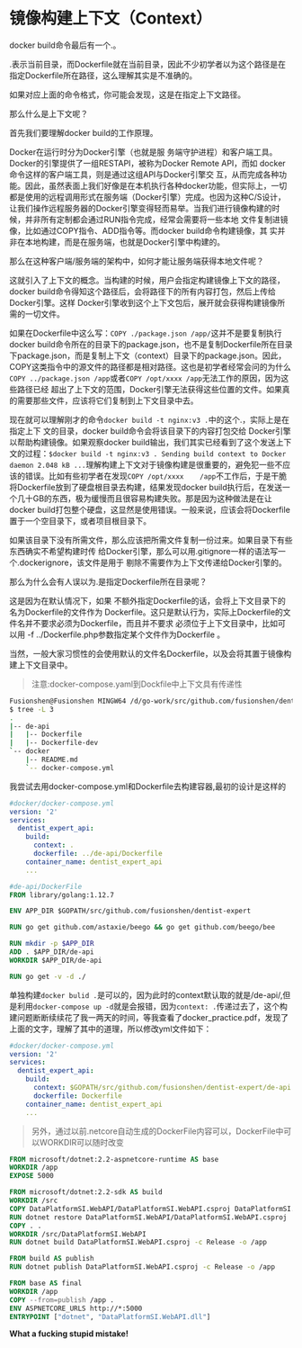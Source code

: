# 镜像构建上下文（Context）

docker build命令最后有一个.。

.表示当前目录，而Dockerfile就在当前目录，因此不少初学者以为这个路径是在指定Dockerfile所在路径，这么理解其实是不准确的。

如果对应上面的命令格式，你可能会发现，这是在指定上下文路径。

那么什么是上下文呢？

首先我们要理解docker build的工作原理。

Docker在运行时分为Docker引擎（也就是服 务端守护进程）和客户端工具。Docker的引擎提供了一组RESTAPI，被称为Docker Remote API，而如	docker命令这样的客户端工具，则是通过这组API与Docker引擎交 互，从而完成各种功能。因此，虽然表面上我们好像是在本机执行各种docker功能，但实际上，一切都是使用的远程调用形式在服务端（Docker引擎）完成。也因为这种C/S设计， 让我们操作远程服务器的Docker引擎变得轻而易举。当我们进行镜像构建的时候，并非所有定制都会通过RUN指令完成，经常会需要将一些本地 文件复制进镜像，比如通过COPY指令、ADD指令等。而docker	build命令构建镜像，其 实并非在本地构建，而是在服务端，也就是Docker引擎中构建的。

那么在这种客户端/服务端的架构中，如何才能让服务端获得本地文件呢？

这就引入了上下文的概念。当构建的时候，用户会指定构建镜像上下文的路径，docker build命令得知这个路径后，会将路径下的所有内容打包，然后上传给Docker引擎。这样 Docker引擎收到这个上下文包后，展开就会获得构建镜像所需的一切文件。

如果在Dockerfile中这么写：`COPY ./package.json /app/`这并不是要复制执行docker build命令所在的目录下的package.json，也不是复制Dockerfile所在目录下package.json，而是复制上下文（context）目录下的package.json。因此，COPY这类指令中的源文件的路径都是相对路径。这也是初学者经常会问的为什么`COPY ../package.json /app`或者`COPY /opt/xxxx /app`无法工作的原因，因为这些路径已经 超出了上下文的范围，Docker引擎无法获得这些位置的文件。如果真的需要那些文件，应该将它们复制到上下文目录中去。

现在就可以理解刚才的命令`docker build -t nginx:v3 .`中的这个.，实际上是在指定上下 文的目录，docker build命令会将该目录下的内容打包交给	Docker引擎以帮助构建镜像。如果观察docker build输出，我们其实已经看到了这个发送上下文的过程：`$docker build -t nginx:v3 . Sending build context to Docker	daemon 2.048 kB ...`理解构建上下文对于镜像构建是很重要的，避免犯一些不应该的错误。比如有些初学者在发现`COPY /opt/xxxx	/app`不工作后，于是干脆将Dockerfile放到了硬盘根目录去构建，结果发现docker build执行后，在发送一个几十GB的东西，极为缓慢而且很容易构建失败。那是因为这种做法是在让docker build打包整个硬盘，这显然是使用错误。一般来说，应该会将Dockerfile置于一个空目录下，或者项目根目录下。

如果该目录下没有所需文件，那么应该把所需文件复制一份过来。如果目录下有些东西确实不希望构建时传 给Docker引擎，那么可以用.gitignore一样的语法写一个.dockerignore，该文件是用于 剔除不需要作为上下文传递给Docker引擎的。

那么为什么会有人误以为.是指定Dockerfile所在目录呢？

这是因为在默认情况下，如果 不额外指定Dockerfile的话，会将上下文目录下的名为Dockerfile的文件作为 Dockerfile。这只是默认行为，实际上Dockerfile的文件名并不要求必须为Dockerfile，而且并不要求 必须位于上下文目录中，比如可以用 -f ../Dockerfile.php参数指定某个文件作为Dockerfile	。

当然，一般大家习惯性的会使用默认的文件名Dockerfile，以及会将其置于镜像构建上下文目录中。

>注意:docker-compose.yaml到Dockfile中上下文具有传递性

```bash
Fusionshen@Fusionshen MINGW64 /d/go-work/src/github.com/fusionshen/dentist-expert
$ tree -L 3
.
|-- de-api
|   |-- Dockerfile
|   |-- Dockerfile-dev
`-- docker
    |-- README.md
    `-- docker-compose.yml

```

我尝试去用docker-compose.yml和Dockerfile去构建容器,最初的设计是这样的
```yml
#docker/docker-compose.yml
version: '2'
services:
  dentist_expert_api:
    build:
      context: .
      dockerfile: ../de-api/Dockerfile
    container_name: dentist_expert_api
    ...
```

```DockerFile
#de-api/DockerFile
FROM library/golang:1.12.7

ENV APP_DIR $GOPATH/src/github.com/fusionshen/dentist-expert

RUN go get github.com/astaxie/beego && go get github.com/beego/bee

RUN mkdir -p $APP_DIR
ADD . $APP_DIR/de-api
WORKDIR $APP_DIR/de-api

RUN go get -v -d ./
```

单独构建`docker bulid .`是可以的，因为此时的context默认取的就是/de-api/,但是利用`docker-compose up -d`就是会报错，因为`context: .`传递过去了，这个构建问题断断续续花了我一两天的时间，等我查看了docker_practice.pdf，发现了上面的文字，理解了其中的道理，所以修改yml文件如下：
```yml
#docker/docker-compose.yml
version: '2'
services:
  dentist_expert_api:
    build:
      context: $GOPATH/src/github.com/fusionshen/dentist-expert/de-api
      dockerfile: Dockerfile
    container_name: dentist_expert_api
    ...
```
>另外，通过以前.netcore自动生成的DockerFile内容可以，DockerFile中可以WORKDIR可以随时改变
```DockerFile
FROM microsoft/dotnet:2.2-aspnetcore-runtime AS base
WORKDIR /app
EXPOSE 5000

FROM microsoft/dotnet:2.2-sdk AS build
WORKDIR /src
COPY DataPlatformSI.WebAPI/DataPlatformSI.WebAPI.csproj DataPlatformSI.WebAPI/
RUN dotnet restore DataPlatformSI.WebAPI/DataPlatformSI.WebAPI.csproj
COPY . .
WORKDIR /src/DataPlatformSI.WebAPI
RUN dotnet build DataPlatformSI.WebAPI.csproj -c Release -o /app

FROM build AS publish
RUN dotnet publish DataPlatformSI.WebAPI.csproj -c Release -o /app

FROM base AS final
WORKDIR /app
COPY --from=publish /app .
ENV ASPNETCORE_URLS http://*:5000
ENTRYPOINT ["dotnet", "DataPlatformSI.WebAPI.dll"]

```

**What a fucking stupid mistake!**